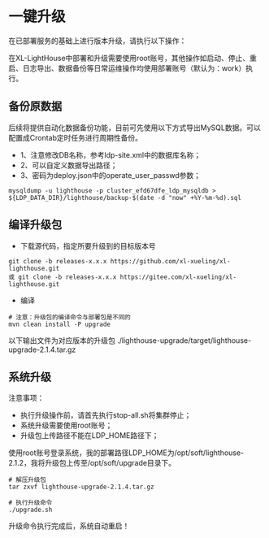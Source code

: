 # 一键升级

在已部署服务的基础上进行版本升级，请执行以下操作：

在XL-LightHouse中部署和升级需要使用root账号，其他操作如启动、停止、重启、日志导出、数据备份等日常运维操作均使用部署账号（默认为：work）执行。

## 备份原数据

后续将提供自动化数据备份功能，目前可先使用以下方式导出MySQL数据。可以配置成Crontab定时任务进行周期性备份。

+ 1、注意修改DB名称，参考ldp-site.xml中的数据库名称；
+ 2、可以自定义数据导出路径；
+ 3、密码为deploy.json中的operate_user_passwd参数；

```
mysqldump -u lighthouse -p cluster_efd67dfe_ldp_mysqldb > ${LDP_DATA_DIR}/lighthouse/backup-$(date -d "now" +%Y-%m-%d).sql
```

## 编译升级包

+ 下载源代码，指定所要升级到的目标版本号
```
git clone -b releases-x.x.x https://github.com/xl-xueling/xl-lighthouse.git
或 git clone -b releases-x.x.x https://gitee.com/xl-xueling/xl-lighthouse.git
```

+ 编译

```
# 注意：升级包的编译命令与部署包是不同的
mvn clean install -P upgrade
```
以下输出文件为对应版本的升级包
./lighthouse-upgrade/target/lighthouse-upgrade-2.1.4.tar.gz


## 系统升级

注意事项：
+ 执行升级操作前，请首先执行stop-all.sh将集群停止；
+ 系统升级需要使用root账号；
+ 升级包上传路径不能在LDP_HOME路径下；

使用root账号登录系统，我的部署路径LDP_HOME为/opt/soft/lighthouse-2.1.2，我将升级包上传至/opt/soft/upgrade目录下。

```
# 解压升级包
tar zxvf lighthouse-upgrade-2.1.4.tar.gz

# 执行升级命令
./upgrade.sh
```

升级命令执行完成后，系统自动重启！



